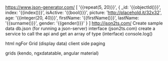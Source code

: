 https://www.json-generator.com/
[
'{{repeat(5, 20)}}',
{
_id: '{{objectId()}}',
index: '{{index()}}',
isActive: '{{bool()}}',
picture: 'http://placehold.it/32x32',
age: '{{integer(20, 40)}}',
firstName: '{{firstName()}}',
lastName: '{{surname()}}',
gender: '{{gender()}}'
}
]
http://json2ts.com/
Create sample data
db.json (for running a json-server)
interface (json2ts.com)
create a service to call the api and get an array of type (interface)
console.log()

html
ngFor
Grid (display data)
client side paging

grids (kendo, ngxdatatable, angular material)
